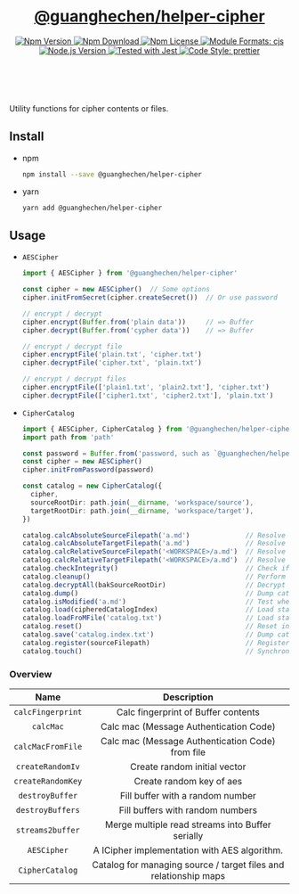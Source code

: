<header>
  <h1 align="center">
    <a href="https://github.com/guanghechen/node-scaffolds/tree/main/packages/helper-cipher#readme">@guanghechen/helper-cipher</a>
  </h1>
  <div align="center">
    <a href="https://www.npmjs.com/package/@guanghechen/helper-cipher">
      <img
        alt="Npm Version"
        src="https://img.shields.io/npm/v/@guanghechen/helper-cipher.svg"
      />
    </a>
    <a href="https://www.npmjs.com/package/@guanghechen/helper-cipher">
      <img
        alt="Npm Download"
        src="https://img.shields.io/npm/dm/@guanghechen/helper-cipher.svg"
      />
    </a>
    <a href="https://www.npmjs.com/package/@guanghechen/helper-cipher">
      <img
        alt="Npm License"
        src="https://img.shields.io/npm/l/@guanghechen/helper-cipher.svg"
      />
    </a>
    <a href="#install">
      <img
        alt="Module Formats: cjs"
        src="https://img.shields.io/badge/module_formats-cjs-green.svg"
      />
    </a>
    <a href="https://github.com/nodejs/node">
      <img
        alt="Node.js Version"
        src="https://img.shields.io/node/v/@guanghechen/helper-cipher"
      />
    </a>
    <a href="https://github.com/facebook/jest">
      <img
        alt="Tested with Jest"
        src="https://img.shields.io/badge/tested_with-jest-9c465e.svg"
      />
    </a>
    <a href="https://github.com/prettier/prettier">
      <img
        alt="Code Style: prettier"
        src="https://img.shields.io/badge/code_style-prettier-ff69b4.svg?style=flat-square"
      />
    </a>
  </div>
</header>
<br/>

Utility functions for cipher contents or files.


## Install

* npm

  ```bash
  npm install --save @guanghechen/helper-cipher
  ```

* yarn

  ```bash
  yarn add @guanghechen/helper-cipher
  ```

## Usage

* `AESCipher`

  ```typescript
  import { AESCipher } from '@guanghechen/helper-cipher'

  const cipher = new AESCipher()  // Some options
  cipher.initFromSecret(cipher.createSecret())  // Or use password 

  // encrypt / decrypt
  cipher.encrypt(Buffer.from('plain data'))     // => Buffer
  cipher.decrypt(Buffer.from('cypher data'))    // => Buffer

  // encrypt / decrypt file
  cipher.encryptFile('plain.txt', 'cipher.txt')
  cipher.decryptFile('cipher.txt', 'plain.txt')

  // encrypt / decrypt files
  cipher.encryptFile(['plain1.txt', 'plain2.txt'], 'cipher.txt')
  cipher.decryptFile(['cipher1.txt', 'cipher2.txt'], 'plain.txt')
  ```

* `CipherCatalog`

  ```typescript
  import { AESCipher, CipherCatalog } from '@guanghechen/helper-cipher'
  import path from 'path'

  const password = Buffer.from('password, such as `@guanghechen/helper-cipher`') 
  const cipher = new AESCipher()
  cipher.initFromPassword(password)

  const catalog = new CipherCatalog({
    cipher,
    sourceRootDir: path.join(__dirname, 'workspace/source'),
    targetRootDir: path.join(__dirname, 'workspace/target'),
  })

  catalog.calcAbsoluteSourceFilepath('a.md')              // Resolve the absolute path of a source file.
  catalog.calcAbsoluteTargetFilepath('a.md')              // Resolve the absolute path of a target file.
  catalog.calcRelativeSourceFilepath('<WORKSPACE>/a.md')  // Resolve the relative path of the source file.
  catalog.calcRelativeTargetFilepath('<WORKSPACE>/a.md')  // Resolve the relative path of the target file.
  catalog.checkIntegrity()                                // Check if the index file is damaged.
  catalog.cleanup()                                       // Perform cleanup operations.
  catalog.decryptAll(bakSourceRootDir)                    // Decrypt all target files and output into the given directory.
  catalog.dump()                                          // Dump catalog states.
  catalog.isModified('a.md')                              // Test whether the given file has changed. (provide a simple filtering for continued operations)
  catalog.load(cipheredCatalogIndex)                      // Load states from ciphered data string
  catalog.loadFroMFile('catalog.txt')                     // Load states from index files.
  catalog.reset()                                         // Reset inner states.
  catalog.save('catalog.index.txt')                       // Dump catalog data and save into the index file.
  catalog.register(sourceFilepath)                        // Register a item into the catalog and perform some cleanup operations.
  catalog.touch()                                         // Synchronize the lastCheckTime.
  ```


### Overview

Name                                | Description
:----------------------------------:|:----------------------------:
`calcFingerprint`                   | Calc fingerprint of Buffer contents
`calcMac`                           | Calc mac (Message Authentication Code)
`calcMacFromFile`                   | Calc mac (Message Authentication Code) from file
`createRandomIv`                    | Create random initial vector
`createRandomKey`                   | Create random key of aes
`destroyBuffer`                     | Fill buffer with a random number
`destroyBuffers`                    | Fill buffers with random numbers
`streams2buffer`                    | Merge multiple read streams into Buffer serially
`AESCipher`                   | A ICipher implementation with AES algorithm.
`CipherCatalog`                     | Catalog for managing source / target files and relationship maps



[homepage]: https://github.com/guanghechen/node-scaffolds/tree/main/packages/helper-cipher#readme
